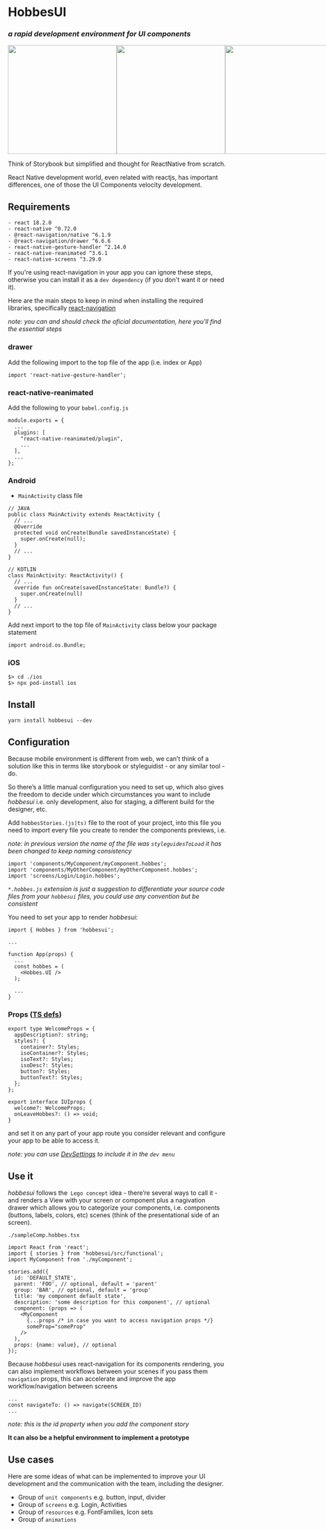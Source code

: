# HobbesUI
### _a rapid development environment for UI components_

<div style="display: flex;">
  <img width="250" src="./docsAssets/welcome.png" />
  <img width="250" src="./docsAssets/hobbesui_sidebar.png" />
  <img width="250" src="./docsAssets/hobbesui_storyComp.png" />
</div>

Think of Storybook but simplified and thought for ReactNative from scratch.

React Native development world, even related with reactjs, has important differences, one of those the UI Components velocity development.

## Requirements
```
- react 18.2.0
- react-native ^0.72.0
- @react-navigation/native ^6.1.9
- @react-navigation/drawer ^6.6.6
- react-native-gesture-handler ^2.14.0
- react-native-reanimated ^3.6.1
- react-native-screens ^3.29.0
```

If you're using react-navigation in your app you can ignore these steps, otherwise you can install it as a `dev dependency` (if you don't want it or need it).

Here are the main steps to keep in mind when installing the required libraries, specifically [react-navigation](https://reactnavigation.org/docs/getting-started) 

_note: you can and should check the oficial documentation, here you'll find the essential steps_

### drawer
Add the following import to the top file of the app (i.e. index or App)

```
import 'react-native-gesture-handler';
```

### react-native-reanimated
Add the following to your `babel.config.js`

```
module.exports = {
  ...
  plugins: [
    "react-native-reanimated/plugin",
    ...
  ],
  ...
};
```

### Android

- `MainActivity` class file

```
// JAVA
public class MainActivity extends ReactActivity {
  // ...
  @Override
  protected void onCreate(Bundle savedInstanceState) {
    super.onCreate(null);
  }
  // ...
}
```

```
// KOTLIN
class MainActivity: ReactActivity() {
  // ...
  override fun onCreate(savedInstanceState: Bundle?) {
    super.onCreate(null)
  }
  // ...
}
```

Add next import to the top file of `MainActivity` class below your package statement

```
import android.os.Bundle;
```

### iOS
```
$> cd ./ios
$> npx pod-install ios
```

## Install
```
yarn install hobbesui --dev
```

## Configuration
Because mobile environment is different from web, we can’t think of a solution like this in terms like storybook or styleguidist - or any similar tool - do. 

So there’s a little manual configuration you need to set up, which also gives the freedom to decide under which circumstances you want to include *hobbesui* i.e. only development, also for staging, a different build for the designer, etc.

Add `hobbesStories.(js|ts)` file to the root of your project, into this file you need to import every file you create to render the components previews, i.e.

_note: in previous version the name of the file was `styleguidesToLoad` it has been changed to keep naming consistency_

```
import 'components/MyComponent/myComponent.hobbes';
import 'components/MyOtherComponent/myOtherComponent.hobbes';
import 'screens/Login/Login.hobbes';
```

_`*.hobbes.js` extension is just a suggestion to differentiate your source code files from your `hobbesui` files, you could use any convention but be consistent_

You need to set your app to render *hobbesui*:

```
import { Hobbes } from 'hobbesui';

...

function App(props) {
  ...
  const hobbes = (
    <Hobbes.UI />
  );

  ...
}
```

### Props ([TS defs](https://github.com/diablourbano/hobbesui/blob/release/src/interfaces.ts))
```
export type WelcomeProps = {
  appDescription?: string;
  styles?: {
    container?: Styles;
    isoContainer?: Styles;
    isoText?: Styles;
    isoDesc?: Styles;
    button?: Styles;
    buttonText?: Styles;
  };
};

export interface IUIprops {
  welcome?: WelcomeProps;
  onLeaveHobbes?: () => void;
}
```

and set it on any part of your app route you consider relevant and configure your app to be able to access it.

_note: you can use [DevSettings](https://reactnative.dev/docs/devsettings) to include it in the `dev menu`_

## Use it
*hobbesui* follows the` Lego concept` idea - there’re several ways to call it - and renders a View with your screen or component plus a nagivation drawer which allows you to categorize your components, i.e. components 
(buttons, labels, colors, etc) scenes (think of the presentational side of an screen).

`./sampleComp.hobbes.tsx`
```
import React from 'react';
import { stories } from 'hobbesui/src/functional';
import MyComponent from './myComponent';

stories.add({
  id: 'DEFAULT_STATE',
  parent: 'FOO', // optional, default = 'parent'
  group: 'BAR', // optional, default = 'group'
  title: 'my component default state',
  description: 'some description for this component', // optional
  component: (props => (
    <MyComponent
      {...props /* in case you want to access navigation props */}
      someProp="someProp"
    />
  ),
  props: {name: value}, // optional
});
```

Because *hobbesui* uses react-navigation for its components rendering, you can also implement workflows between your scenes if you pass 
them `navigation` props, this can accelerate and improve the app workflow/navigation between screens

```
...
const navigateTo: () => navigate(SCREEN_ID)
...
```
_note: this is the id property when you add the component story_

**It can also be a helpful environment to implement a prototype**

## Use cases
Here are some ideas of what can be implemented to improve your UI development and the communication with the team, including the designer.

- Group of `unit components` e.g. button, input, divider
- Group of `screens` e.g. Login, Activities
- Group of `resources` e.g. FontFamilies, Icon sets
- Group of `animations`
